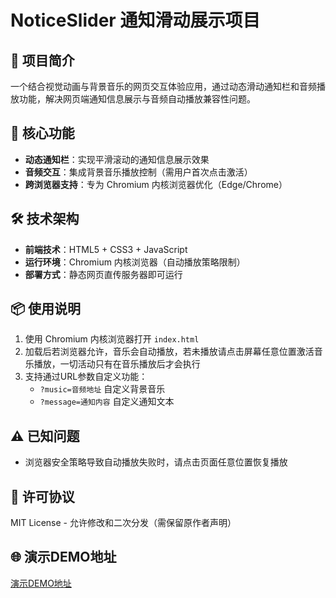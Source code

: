 # NoticeSlider 通知滑动展示项目

## 🎯 项目简介
一个结合视觉动画与背景音乐的网页交互体验应用，通过动态滑动通知栏和音频播放功能，解决网页端通知信息展示与音频自动播放兼容性问题。

## 🧩 核心功能
- **动态通知栏**：实现平滑滚动的通知信息展示效果
- **音频交互**：集成背景音乐播放控制（需用户首次点击激活）
- **跨浏览器支持**：专为 Chromium 内核浏览器优化（Edge/Chrome）

## 🛠 技术架构
- **前端技术**：HTML5 + CSS3 + JavaScript
- **运行环境**：Chromium 内核浏览器（自动播放策略限制）
- **部署方式**：静态网页直传服务器即可运行

## 📦 使用说明
1. 使用 Chromium 内核浏览器打开 `index.html`
2. 加载后若浏览器允许，音乐会自动播放，若未播放请点击屏幕任意位置激活音乐播放，一切活动只有在音乐播放后才会执行
3. 支持通过URL参数自定义功能：
   - `?music=音频地址` 自定义背景音乐
   - `?message=通知内容` 自定义通知文本

## ⚠ 已知问题
- 浏览器安全策略导致自动播放失败时，请点击页面任意位置恢复播放

## 📄 许可协议
MIT License - 允许修改和二次分发（需保留原作者声明）

## 🌐 演示DEMO地址
[演示DEMO地址](https://noticeslider-swsvcassistant.pages.dev/)
